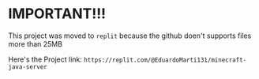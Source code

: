 # IMPORTANT!!!
This project was moved to ```replit``` because the github doen't supports files more than 25MB

Here's the Project link: ```https://replit.com/@EduardoMarti131/minecraft-java-server```
